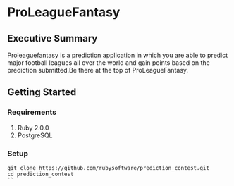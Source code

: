 
# ProLeagueFantasy


## Executive Summary

Proleaguefantasy is a prediction application in which you are able to predict major football leagues all over the world and gain points based on the prediction submitted.Be there at the top of ProLeagueFantasy.

## Getting Started

### Requirements

1. Ruby 2.0.0
2. PostgreSQL

### Setup

```
git clone https://github.com/rubysoftware/prediction_contest.git
cd prediction_contest
``
